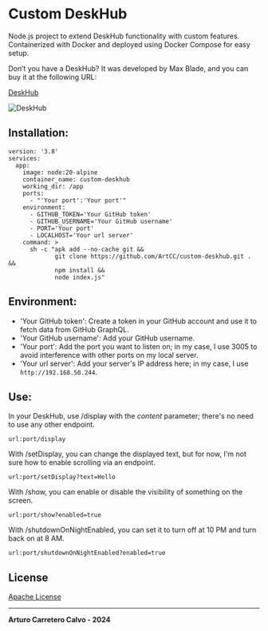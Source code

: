 # Custom DeskHub

Node.js project to extend DeskHub functionality with custom features. Containerized with Docker and deployed using Docker Compose for easy setup.

Don’t you have a DeskHub? It was developed by Max Blade, and you can buy it at the following URL:

[DeskHub](https://getdeskhub.com/)

![DeskHub](https://getdeskhub.com/_next/image?url=%2Fhero2.webp&w=1080&q=75)

## Installation:

```
version: '3.8'
services:
  app:
    image: node:20-alpine
    container_name: custom-deskhub
    working_dir: /app
    ports:
      - "'Your port':'Your port'"
    environment:
      - GITHUB_TOKEN='Your GitHub token'
      - GITHUB_USERNAME='Your GitHub username'
      - PORT='Your port'
      - LOCALHOST='Your url server'
    command: >
      sh -c "apk add --no-cache git &&
             git clone https://github.com/ArtCC/custom-deskhub.git . &&
             npm install &&
             node index.js"
```

## Environment:

- 'Your GitHub token': Create a token in your GitHub account and use it to fetch data from GitHub GraphQL.
- 'Your GitHub username': Add your GitHub username.
- 'Your port': Add the port you want to listen on; in my case, I use 3005 to avoid interference with other ports on my local server.
- 'Your url server': Add your server's IP address here; in my case, I use `http://192.168.50.244`.

## Use:

In your DeskHub, use /display with the *content* parameter; there's no need to use any other endpoint.

```
url:port/display
```

With /setDisplay, you can change the displayed text, but for now, I'm not sure how to enable scrolling via an endpoint.

```
url:port/setDisplay?text=Hello
```

With /show, you can enable or disable the visibility of something on the screen.

```
url:port/show?enabled=true
```

With /shutdownOnNightEnabled, you can set it to turn off at 10 PM and turn back on at 8 AM.

```
url:port/shutdownOnNightEnabled?enabled=true
```

## License

[Apache License](LICENSE)

---

**Arturo Carretero Calvo - 2024**